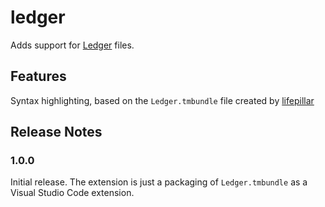 # ledger

Adds support for [Ledger](http://www.ledger-cli.org) files.

## Features

Syntax highlighting, based on the `Ledger.tmbundle` file created by [lifepillar](https://github.com/lifepillar/Ledger.tmbundle)

## Release Notes

### 1.0.0

Initial release. The extension is just a packaging of `Ledger.tmbundle` as a Visual Studio Code extension.
